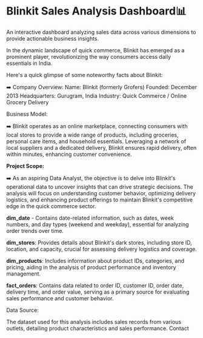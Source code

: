 # Blinkit Sales Analysis Dashboard📊

An interactive dashboard analyzing sales data across various dimensions to provide actionable business insights.

In the dynamic landscape of quick commerce, Blinkit has emerged as a prominent player, revolutionizing the way consumers access daily essentials in India.

Here's a quick glimpse of some noteworthy facts about Blinkit:

 ➡️ Company Overview:
      Name: Blinkit (formerly Grofers)
      Founded: December 2013
      Headquarters: Gurugram, India
      Industry: Quick Commerce / Online Grocery Delivery

Business Model:

➡️ Blinkit operates as an online marketplace, connecting consumers with local stores to provide a wide range of products, including groceries, personal care items, and household essentials. Leveraging a network of local suppliers and a dedicated delivery, Blinkit ensures rapid delivery, often within minutes, enhancing customer convenience.

**Project Scope:**

➡️ As an aspiring Data Analyst, the objective is to delve into Blinkit's operational data to uncover insights that can drive strategic decisions. The analysis will focus on understanding customer behavior, optimizing delivery logistics, and enhancing product offerings to maintain Blinkit's competitive edge in the quick commerce sector.

**dim_date** - Contains date-related information, such as dates, week numbers, and day types (weekend and weekday), essential for analyzing order trends over time.

****dim_stores****: Provides details about Blinkit's dark stores, including store ID, location, and capacity, crucial for assessing delivery logistics and coverage.

**dim_products**: Includes information about product IDs, categories, and pricing, aiding in the analysis of product performance and inventory management.

**fact_orders**: Contains data related to order ID, customer ID, order date, delivery time, and order value, serving as a primary source for evaluating sales performance and customer behavior.

Data Source:

The dataset used for this analysis includes sales records from various outlets, detailing product characteristics and sales performance.
Contact
